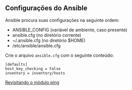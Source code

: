 ## Configurações do Ansible

Ansible procura suas configurações na seguinte ordem:

* ANSIBLE_CONFIG (variável de ambiente, caso presente)
* ansible.cfg (no diretório corrente)
* ~/.ansible.cfg (no diretório $HOME)
* /etc/ansible/ansible.cfg

Crie o arquivo `ansible.cfg` com o seguinte conteúdo:

```shell
[defaults]
host_key_checking = False
inventory = inventory/hosts
```

[Revisitando o módulo ping](ping.md)